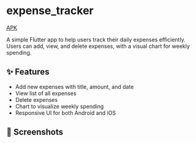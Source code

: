 # expense_tracker
[APK](https://drive.google.com/file/d/1RcUowOKArhKawgCiIJbPt8GPCZfM7nHX/view?usp=sharing)

A simple Flutter app to help users track their daily expenses efficiently. Users can add, view, and delete expenses, with a visual chart for weekly spending.

## ✨ Features

- Add new expenses with title, amount, and date
- View list of all expenses
- Delete expenses
- Chart to visualize weekly spending
- Responsive UI for both Android and iOS

## 📸 Screenshots
